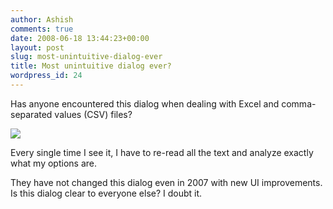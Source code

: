 ```yaml
---
author: Ashish
comments: true
date: 2008-06-18 13:44:23+00:00
layout: post
slug: most-unintuitive-dialog-ever
title: Most unintuitive dialog ever?
wordpress_id: 24
---
```


Has anyone encountered this dialog when dealing with Excel and comma-separated values (CSV) files?

[![](/wp-content/uploads/2008/06/totally-unintuitive-dialog.png)](/wp-content/uploads/2008/06/totally-unintuitive-dialog.png)

Every single time I see it, I have to re-read all the text and analyze exactly what my options are.

They have not changed this dialog even in 2007 with new UI improvements. Is this dialog clear to everyone else? I doubt it.
